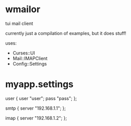 # wmailor
tui mail client


currently just a compilation of examples, but it does stuff!


uses:
* Curses::UI
* Mail::IMAPClient
* Config::Settings


# myapp.settings

user {
  user "user";
  pass "pass";
};

smtp {
  server "192.168.1.1";
};


imap {
  server "192.168.1.2";
};

